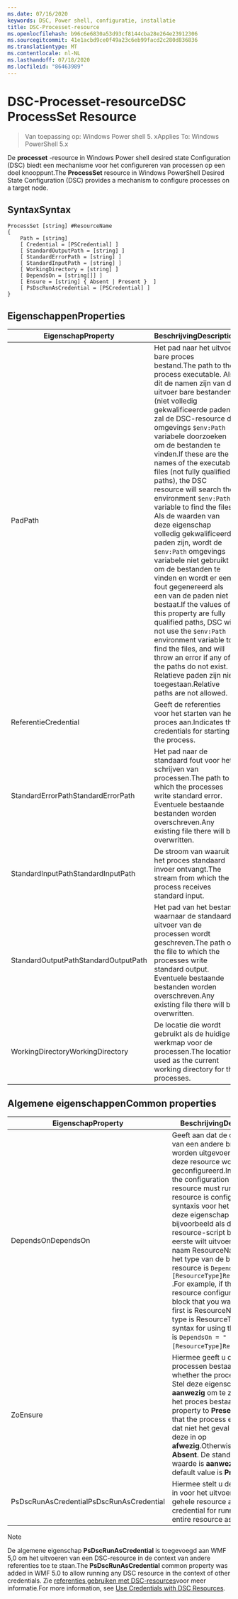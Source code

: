 ```yaml
---
ms.date: 07/16/2020
keywords: DSC, Power shell, configuratie, installatie
title: DSC-Processet-resource
ms.openlocfilehash: b96c6e6830a53d93cf8144cba28e264e23912306
ms.sourcegitcommit: 41e1acbd9ce0f49a23c6eb99facd2c280d836836
ms.translationtype: MT
ms.contentlocale: nl-NL
ms.lasthandoff: 07/18/2020
ms.locfileid: "86463989"
---
```

# <a name="dsc-processset-resource"></a><span data-ttu-id="1838f-103">DSC-Processet-resource</span><span class="sxs-lookup"><span data-stu-id="1838f-103">DSC ProcessSet Resource</span></span>

> <span data-ttu-id="1838f-104">Van toepassing op: Windows Power shell 5. x</span><span class="sxs-lookup"><span data-stu-id="1838f-104">Applies To: Windows PowerShell 5.x</span></span>

<span data-ttu-id="1838f-105">De **processet** -resource in Windows Power shell desired state Configuration (DSC) biedt een mechanisme voor het configureren van processen op een doel knooppunt.</span><span class="sxs-lookup"><span data-stu-id="1838f-105">The **ProcessSet** resource in Windows PowerShell Desired State Configuration (DSC) provides a mechanism to configure processes on a target node.</span></span>

## <a name="syntax"></a><span data-ttu-id="1838f-106">Syntax</span><span class="sxs-lookup"><span data-stu-id="1838f-106">Syntax</span></span>

```Syntax
ProcessSet [string] #ResourceName
{
    Path = [string]
    [ Credential = [PSCredential] ]
    [ StandardOutputPath = [string] ]
    [ StandardErrorPath = [string] ]
    [ StandardInputPath = [string] ]
    [ WorkingDirectory = [string] ]
    [ DependsOn = [string[]] ]
    [ Ensure = [string] { Absent | Present }  ]
    [ PsDscRunAsCredential = [PSCredential] ]
}
```

## <a name="properties"></a><span data-ttu-id="1838f-107">Eigenschappen</span><span class="sxs-lookup"><span data-stu-id="1838f-107">Properties</span></span>

|<span data-ttu-id="1838f-108">Eigenschap</span><span class="sxs-lookup"><span data-stu-id="1838f-108">Property</span></span> |<span data-ttu-id="1838f-109">Beschrijving</span><span class="sxs-lookup"><span data-stu-id="1838f-109">Description</span></span> |
|---|---|
|<span data-ttu-id="1838f-110">Pad</span><span class="sxs-lookup"><span data-stu-id="1838f-110">Path</span></span> |<span data-ttu-id="1838f-111">Het pad naar het uitvoer bare proces bestand.</span><span class="sxs-lookup"><span data-stu-id="1838f-111">The path to the process executable.</span></span> <span data-ttu-id="1838f-112">Als dit de namen zijn van de uitvoer bare bestanden (niet volledig gekwalificeerde paden), zal de DSC-resource de omgevings `$env:Path` variabele doorzoeken om de bestanden te vinden.</span><span class="sxs-lookup"><span data-stu-id="1838f-112">If these are the names of the executable files (not fully qualified paths), the DSC resource will search the environment `$env:Path` variable to find the files.</span></span> <span data-ttu-id="1838f-113">Als de waarden van deze eigenschap volledig gekwalificeerde paden zijn, wordt de `$env:Path` omgevings variabele niet gebruikt om de bestanden te vinden en wordt er een fout gegenereerd als een van de paden niet bestaat.</span><span class="sxs-lookup"><span data-stu-id="1838f-113">If the values of this property are fully qualified paths, DSC will not use the `$env:Path` environment variable to find the files, and will throw an error if any of the paths do not exist.</span></span> <span data-ttu-id="1838f-114">Relatieve paden zijn niet toegestaan.</span><span class="sxs-lookup"><span data-stu-id="1838f-114">Relative paths are not allowed.</span></span> |
|<span data-ttu-id="1838f-115">Referentie</span><span class="sxs-lookup"><span data-stu-id="1838f-115">Credential</span></span> |<span data-ttu-id="1838f-116">Geeft de referenties voor het starten van het proces aan.</span><span class="sxs-lookup"><span data-stu-id="1838f-116">Indicates the credentials for starting the process.</span></span> |
|<span data-ttu-id="1838f-117">StandardErrorPath</span><span class="sxs-lookup"><span data-stu-id="1838f-117">StandardErrorPath</span></span> |<span data-ttu-id="1838f-118">Het pad naar de standaard fout voor het schrijven van processen.</span><span class="sxs-lookup"><span data-stu-id="1838f-118">The path to which the processes write standard error.</span></span> <span data-ttu-id="1838f-119">Eventuele bestaande bestanden worden overschreven.</span><span class="sxs-lookup"><span data-stu-id="1838f-119">Any existing file there will be overwritten.</span></span> |
|<span data-ttu-id="1838f-120">StandardInputPath</span><span class="sxs-lookup"><span data-stu-id="1838f-120">StandardInputPath</span></span> |<span data-ttu-id="1838f-121">De stroom van waaruit het proces standaard invoer ontvangt.</span><span class="sxs-lookup"><span data-stu-id="1838f-121">The stream from which the process receives standard input.</span></span> |
|<span data-ttu-id="1838f-122">StandardOutputPath</span><span class="sxs-lookup"><span data-stu-id="1838f-122">StandardOutputPath</span></span> |<span data-ttu-id="1838f-123">Het pad van het bestand waarnaar de standaard uitvoer van de processen wordt geschreven.</span><span class="sxs-lookup"><span data-stu-id="1838f-123">The path of the file to which the processes write standard output.</span></span> <span data-ttu-id="1838f-124">Eventuele bestaande bestanden worden overschreven.</span><span class="sxs-lookup"><span data-stu-id="1838f-124">Any existing file there will be overwritten.</span></span> |
|<span data-ttu-id="1838f-125">WorkingDirectory</span><span class="sxs-lookup"><span data-stu-id="1838f-125">WorkingDirectory</span></span> |<span data-ttu-id="1838f-126">De locatie die wordt gebruikt als de huidige werkmap voor de processen.</span><span class="sxs-lookup"><span data-stu-id="1838f-126">The location used as the current working directory for the processes.</span></span> |

## <a name="common-properties"></a><span data-ttu-id="1838f-127">Algemene eigenschappen</span><span class="sxs-lookup"><span data-stu-id="1838f-127">Common properties</span></span>

|<span data-ttu-id="1838f-128">Eigenschap</span><span class="sxs-lookup"><span data-stu-id="1838f-128">Property</span></span> |<span data-ttu-id="1838f-129">Beschrijving</span><span class="sxs-lookup"><span data-stu-id="1838f-129">Description</span></span> |
|---|---|
|<span data-ttu-id="1838f-130">DependsOn</span><span class="sxs-lookup"><span data-stu-id="1838f-130">DependsOn</span></span> |<span data-ttu-id="1838f-131">Geeft aan dat de configuratie van een andere bron moet worden uitgevoerd voordat deze resource wordt geconfigureerd.</span><span class="sxs-lookup"><span data-stu-id="1838f-131">Indicates that the configuration of another resource must run before this resource is configured.</span></span> <span data-ttu-id="1838f-132">De syntaxis voor het gebruik van deze eigenschap is bijvoorbeeld als de ID van het resource-script blok dat u als eerste wilt uitvoeren, de naam ResourceName is en het type van de bron resource is `DependsOn = "[ResourceType]ResourceName"` .</span><span class="sxs-lookup"><span data-stu-id="1838f-132">For example, if the ID of the resource configuration script block that you want to run first is ResourceName and its type is ResourceType, the syntax for using this property is `DependsOn = "[ResourceType]ResourceName"`.</span></span> |
|<span data-ttu-id="1838f-133">Zo</span><span class="sxs-lookup"><span data-stu-id="1838f-133">Ensure</span></span> |<span data-ttu-id="1838f-134">Hiermee geeft u op of de processen bestaan.</span><span class="sxs-lookup"><span data-stu-id="1838f-134">Specifies whether the processes exists.</span></span> <span data-ttu-id="1838f-135">Stel deze eigenschap in op **aanwezig** om te zorgen dat het proces bestaat.</span><span class="sxs-lookup"><span data-stu-id="1838f-135">Set this property to **Present** to ensure that the process exists.</span></span> <span data-ttu-id="1838f-136">Als dat niet het geval is, stelt u deze in op **afwezig**.</span><span class="sxs-lookup"><span data-stu-id="1838f-136">Otherwise, set it to **Absent**.</span></span> <span data-ttu-id="1838f-137">De standaard waarde is **aanwezig**.</span><span class="sxs-lookup"><span data-stu-id="1838f-137">The default value is **Present**.</span></span> |
|<span data-ttu-id="1838f-138">PsDscRunAsCredential</span><span class="sxs-lookup"><span data-stu-id="1838f-138">PsDscRunAsCredential</span></span> |<span data-ttu-id="1838f-139">Hiermee stelt u de referentie in voor het uitvoeren van de gehele resource als.</span><span class="sxs-lookup"><span data-stu-id="1838f-139">Sets the credential for running the entire resource as.</span></span> |

> [!NOTE]
> <span data-ttu-id="1838f-140">De algemene eigenschap **PsDscRunAsCredential** is toegevoegd aan WMF 5,0 om het uitvoeren van een DSC-resource in de context van andere referenties toe te staan.</span><span class="sxs-lookup"><span data-stu-id="1838f-140">The **PsDscRunAsCredential** common property was added in WMF 5.0 to allow running any DSC resource in the context of other credentials.</span></span> <span data-ttu-id="1838f-141">Zie [referenties gebruiken met DSC-resources](../../../configurations/runasuser.md)voor meer informatie.</span><span class="sxs-lookup"><span data-stu-id="1838f-141">For more information, see [Use Credentials with DSC Resources](../../../configurations/runasuser.md).</span></span>
